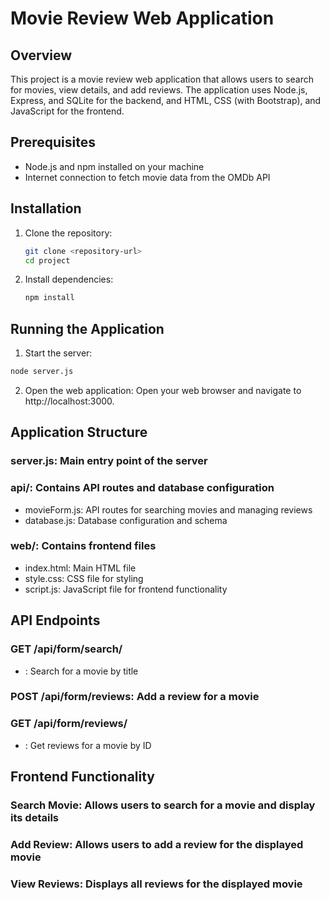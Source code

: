 # Movie Review Web Application

## Overview

This project is a movie review web application that allows users to search for movies, view details, and add reviews. The application uses Node.js, Express, and SQLite for the backend, and HTML, CSS (with Bootstrap), and JavaScript for the frontend.

## Prerequisites

- Node.js and npm installed on your machine
- Internet connection to fetch movie data from the OMDb API

## Installation

1. Clone the repository:
   ```bash
   git clone <repository-url>
   cd project

2. Install dependencies:
   ```bash 
   npm install

## Running the Application

1. Start the server:
```bash
node server.js
```
2. Open the web application:
Open your web browser and navigate to http://localhost:3000.


## Application Structure
### server.js: Main entry point of the server

### api/: Contains API routes and database configuration
- movieForm.js: API routes for searching movies and managing reviews
- database.js: Database configuration and schema

### web/: Contains frontend files
- index.html: Main HTML file
- style.css: CSS file for styling
- script.js: JavaScript file for frontend functionality


## API Endpoints
### GET /api/form/search/
- : Search for a movie by title
### POST /api/form/reviews: Add a review for a movie
### GET /api/form/reviews/
- : Get reviews for a movie by ID


## Frontend Functionality
### Search Movie: Allows users to search for a movie and display its details
### Add Review: Allows users to add a review for the displayed movie
### View Reviews: Displays all reviews for the displayed movie